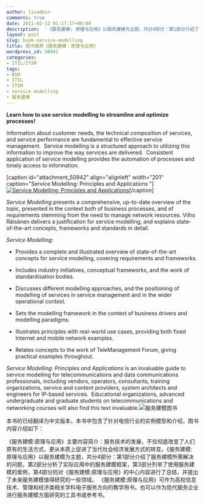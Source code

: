 ```yaml
---
author: liuadmin
comments: true
date: 2011-02-12 01:17:17+00:00
description:  '《服务建模: 原理与应用》以服务建模为主题，共分4部分：第1部分介绍了服务建模所需解决的问题，第2部分分析了实际应用中的服务建模框架，第3部分列举了使用服务建模的案例，第4部分则对《服务建模:原理与应用》的中心内容进行了总结，并提出了未来服务建模值得研究的一些领域。'
layout: post
slug: book-service-modelling
title: 图书推荐《服务建模：原理与应用》
wordpress_id: 50941
categories:
- ITIL/ITSM
tags:
- BSM
- ITIL
- ITSM
- service modelling
- 服务建模
---
```


**Learn how to use service modelling to streamline and optimize processes!**

Information about customer needs, the technical composition of  services, and service performance are fundamental to effective service  management.  Service modelling is a structured approach to utilizing  this information to improve the way services are delivered.  Consistent  application of service modelling provides the automation of processes  and timely access to information.

[caption id="attachment_50942" align="alignleft" width="201" caption="Service Modelling: Principles and Applications "][![Service Modelling: Principles and Applications ](http://cdn1.martinliu.cn/wp-content/uploads/2011/02/couverture_OKLWOOARSOLOWB-201x300.jpg)](http://martinliu.cn/2011/02/book-service-modelling.html/couverture_oklwooarsolowb)[/caption]

_Service Modelling_ presents a comprehensive, up-to-date overview of the topic, presented  in the context both of business processes, and of requirements stemming  from the need to manage network resources. Vilho Räisänen delivers a  justification for service modelling, and explains state-of-the-art  concepts, frameworks and standards in detail.

_Service Modelling:_



	
  * Provides  a complete and illustrated overview of state-of-the-art concepts for  service modelling, covering requirements and frameworks.

	
  * Includes industry initiatives, conceptual frameworks, and the work of standardisation bodies.

	
  * Discusses  different modelling approaches, and the positioning of modelling of  services in service management and in the wider operational context.

	
  * Sets the modelling framework in the context of business drivers and modelling paradigms.

	
  * Illustrates principles with real-world use cases, providing both fixed Internet and mobile network examples.

	
  * Relates concepts to the work of TeleManagement Forum, giving practical examples throughout.


_Service Modelling: Principles and Applications_ is an invaluable guide to service modelling for telecommunications and  data communications professionals, including vendors, operators,  consultants, training organizations, service and content providers,  system architects and engineers for IP-based services.  Educational  organizations, advanced undergraduate and graduate students on  telecommunications and networking courses will also find this text  invaluable.![服务建模图书](http://ec4.images-amazon.com/images/I/41pNX5HatCL._SL500_AA240_.jpg)

本书的已经翻译为中文版本，本书中包含了针对电信行业的实例模型和介绍，图书内容介绍如下：

《服务建模:原理与应用》主要内容简介：服务技术的发展，不仅彻底改变了人们原有的生活方式，更从本质上促进了当代社会经济发展方式的转变。《服务建模: 原理与应用》以服务建模为主题，共分4部分：第1部分介绍了服务建模所需解决的问题，第2部分分析了实际应用中的服务建模框架，第3部分列举了使用服务建模的案例，第4部分则对《服务建模:原理与应用》的中心内容进行了总结，并提出了未来服务建模值得研究的一些领域。
《服务建模:原理与应用》可作为高校信息技术、管理和经济类相关学科电子服务方向的教学用书。也可以作为现代服务企业进行服务建模方面研究的工具书或参考书。
